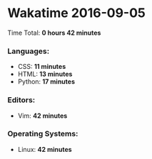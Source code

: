 # Wakatime 2016-09-05

Time Total: **0 hours 42 minutes**

### Languages:
- CSS: **11 minutes** 
- HTML: **13 minutes** 
- Python: **17 minutes** 

### Editors:
- Vim: **42 minutes** 

### Operating Systems:
- Linux: **42 minutes** 

